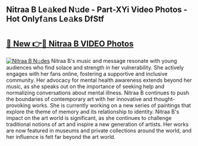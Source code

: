 ## Nitraa B Le𝚊ked N𝚞de - Part-XYi Video Photos - Hot Onlyf𝚊ns Le𝚊ks DfStf

# <h2><a href="http://ac23421.deff.icu/?id=Nitraa+B">🔗 New 👉🔴 Nitraa B VIDEO Photos</a></h2>

[![Nitraa B N𝚞des](https://i.imgur.com/rIISA9y.gif)](http://ac23421.deff.icu/?id=Nitraa+B)
Nitraa B's music and message resonate with young audiences who find solace and strength in her vulnerability. She actively engages with her fans online, fostering a supportive and inclusive community. Her advocacy for mental health awareness extends beyond her music, as she speaks out on the importance of seeking help and normalizing conversations about mental illness. Nitraa B continues to push the boundaries of contemporary art with her innovative and thought-provoking works. She is currently working on a new series of paintings that explore the theme of memory and its relationship to identity. Nitraa B's impact on the art world is significant, as she continues to challenge traditional notions of art and inspire a new generation of artists. Her works are now featured in museums and private collections around the world, and her influence is felt far beyond the art world.
